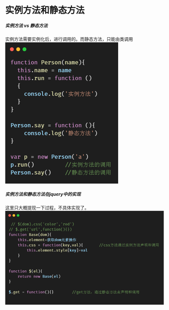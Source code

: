 # 实例方法和静态方法

##### 实例方法 vs  静态方法
实例方法需要实例化后，进行调用的。而静态方法，只能由类调用<br>
![avatar](./images/06.png)

##### 实例方法和静态方法在jquery中的实现
这里只大概提现一下过程，不具体实现了。<br>
![avatar](./images/07.png)